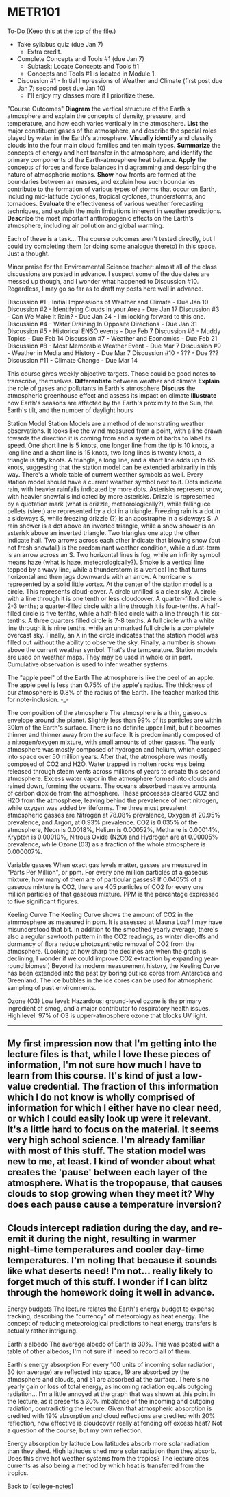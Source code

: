# METR101

To-Do (Keep this at the top of the file.)
 - Take syllabus quiz (due Jan 7)
   - Extra credit.
 - Complete Concepts and Tools #1 (due Jan 7)
   - Subtask: Locate Concepts and Tools #1
   - Concepts and Tools #1 is located in Module 1.
 - Discussion #1 - Initial Impressions of Weather and Climate (first post due Jan 7; second post due Jan 10)
   - I'll enjoy my classes more if I prioritize these.

"Course Outcomes"
**Diagram** the vertical structure of the Earth's atmosphere and explain the concepts of density, pressure, and temperature, and how each varies vertically in the atmosphere.
**List** the major constituent gases of the atmosphere, and describe the special roles played by water in the Earth's atmosphere.
**Visually identify** and classify clouds into the four main cloud families and ten main types.
**Summarize** the concepts of energy and heat transfer in the atmosphere, and identify the primary components of the Earth-atmosphere heat balance.
**Apply** the concepts of forces and force balances in diagramming and describing the nature of atmospheric motions.
**Show** how fronts are formed at the boundaries between air masses, and explain how such boundaries contribute to the formation of various types of storms that occur on Earth, including mid-latitude cyclones, tropical cyclones, thunderstorms, and tornadoes.
**Evaluate** the effectiveness of various weather forecasting techniques, and explain the main limitations inherent in weather predictions.
**Describe** the most important anthropogenic effects on the Earth's atmosphere, including air pollution and global warming.

Each of these is a task...  The course outcomes aren't tested directly, but I could try completing them (or doing some analogue thereto) in this space.  Just a thought.

Minor praise for the Environmental Science teacher: almost all of the class discussions are posted in advance.  I suspect some of the due dates are messed up though, and I wonder what happened to Discussion #10.  Regardless, I may go so far as to draft my posts here well in advance.

Discussion #1 - Initial Impressions of Weather and Climate - Due Jan 10
Discussion #2 - Identifying Clouds in your Area - Due Jan 17
Discussion #3 - Can We Make It Rain? - Due Jan 24 - I'm looking forward to this one.
Discussion #4 - Water Draining In Opposite Directions - Due Jan 31
Discussion #5 - Historical ENSO events - Due Feb 7
Discussion #6 - Muddy Topics - Due Feb 14
Discussion #7 - Weather and Economics - Due Feb 21
Discussion #8 - Most Memorable Weather Event - Due Mar 7
Discussion #9 - Weather in Media and History - Due Mar 7
Discussion #10 -  ??? - Due ???
Discussion #11 - Climate Change - Due Mar 14

This course gives weekly objective targets.  Those could be good notes to transcribe, themselves.
**Differentiate** between weather and climate
**Explain** the role of gases and pollutants in Earth's atmosphere
**Discuss** the atmospheric greenhouse effect and assess its impact on climate
**Illustrate** how Earth's seasons are affected by the Earth's proximity to the Sun, the Earth's tilt, and the number of daylight hours 

Station Model
Station Models are a method of demonstrating weather observations.  It looks like the wind measured from a point, with a line drawn towards the direction it is coming from and a system of barbs to label its speed.  One short line is 5 knots, one longer line from the tip is 10 knots, a long line and a short line is 15 knots, two long lines is twenty knots, a triangle is fifty knots.  A triangle, a long line, and a short line adds up to 65 knots, suggesting that the station model can be extended arbitrarily in this way.
There's a whole table of current weather symbols as well.  Every station model should have a current weather symbol next to it.  Dots indicate rain, with heavier rainfalls indicated by more dots.  Asterisks represent snow, with heavier snowfalls indicated by more asterisks.  Drizzle is represented by a quotation mark (what is drizzle, meteorologically?), while falling ice pellets (sleet) are represented by a dot in a triangle.  Freezing rain is a dot in a sideways S, while freezing drizzle (?) is an apostraphe in a sideways S.  A rain shower is a dot above an inverted triangle, while a snow shower is an asterisk above an inverted triangle.  Two triangles one atop the other indicate hail.  Two arrows across each other indicate that blowing snow (but not fresh snowfall) is the predominant weather condition, while a dust-torm is an arrow across an S.  Two horizontal lines is fog, while an infinity symbol means haze (what is haze, meteorologically?).  Smoke is a vertical line topped by a wavy line, while a thunderstorm is a vertical line that turns horizontal and then jags downwards with an arrow.  A hurricane is represented by a solid little vortex.
At the center of the station model is a circle.  This represents cloud-cover.  A circle unfilled is a clear sky.  A circle with a line through it is one tenth or less cloudcover.  A quarter-filled circle is 2-3 tenths; a quarter-filled circle with a line through it is four-tenths.  A half-filled circle is five tenths, while a half-filled circle with a line through it is six-tenths.  A three quarters filled circle is 7-8 tenths.  A full circle with a white line through it is nine tenths, while an unmarked full circle is a completely overcast sky.  Finally, an X in the circle indicates that the station model was filled out without the ability to observe the sky.
Finally, a number is shown above the current weather symbol.  That's the temperature.
Station models are used on weather maps.  They may be used in whole or in part.  Cumulative observation is used to infer weather systems.

The "apple peel" of the Earth
The atmosphere is like the peel of an apple.  The apple peel is less than 0.75% of the apple's radius.  The thickness of our atmosphere is 0.8% of the radius of the Earth.
The teacher marked this for note-inclusion.  -_-

The composition of the atmosphere
The atmosphere is a thin, gaseous envelope around the planet.  Slightly less than 99% of its particles are within 30km of the Earth's surface.  There is no definite upper limit, but it becomes thinner and thinner away from the surface.  It is predominantly composed of a nitrogen/oxygen mixture, with small amounts of other gasses.
The early atmosphere was mostly composed of hydrogen and helium, which escaped into space over 50 million years.  After that, the atmosphere was mostly composed of CO2 and H2O.  Water trapped in molten rocks was being released through steam vents across millions of years to create this second atmosphere.  Excess water vapor in the atmosphere formed into clouds and rained down, forming the oceans.  The oceans absorbed massive amounts of carbon dioxide from the atmosphere.  These processes cleared CO2 and H2O from the atmosphere, leaving behind the prevalence of inert nitrogen, while oxygen was added by lifeforms.
The three most prevalent atmospheric gasses are Nitrogen at 78.08% prevalence, Oxygen at 20.95% prevalence, and Argon, at 0.93% prevalence.  CO2 is 0.035% of the atmosphere, Neon is 0.0018%, Helium is 0.00052%, Methane is 0.00014%, Krypton is 0.00010%, Nitrous Oxide (N2O) and Hydrogen are at 0.00005% prevalence, while Ozone (03) as a fraction of the whole atmosphere is 0.000007%.

Variable gasses
When exact gas levels matter, gasses are measured in "Parts Per Million", or ppm.  For every one million particles of a gaseous mixture, how many of them are of particular gasses?  If 0.0405% of a gaseous mixture is CO2, there are 405 particles of CO2 for every one million particles of that gaseous mixture.  PPM is the percentage expressed to five significant figures.

Keeling Curve
The Keeling Curve shows the amount of CO2 in the atmmosphere as measured in ppm.  It is assessed at Mauna Loa?  I may have misunderstood that bit.  In addition to the smoothed yearly average, there's also a regular sawtooth pattern in the CO2 readings, as winter die-offs and dormancy of flora reduce photosynthetic removal of CO2 from the atmosphere.  (Looking at how sharp the declines are when the graph is declining, I wonder if we could improve CO2 extraction by expanding year-round biomes!)
Beyond its modern measurement history, the Keeling Curve has been extended into the past by boring out ice cores from Antarctica and Greenland.  The ice bubbles in the ice cores can be used for atmospheric sampling of past environments.

Ozone (O3)
Low level:  Hazardous; ground-level ozone is the primary ingredient of smog, and a major contributor to respiratory health issues.
High level:  97% of O3 is upper-atmosphere ozone that blocks UV light.

---
My first impression now that I'm getting into the lecture files is that, while I love these pieces of information, I'm not sure how much I have to learn from this course.  It's kind of just a low-value credential.  The fraction of this information which I do not know is wholly comprised of information for which I either have no clear need, or which I could easily look up were it relevant.
It's a little hard to focus on the material.  It seems very high school science.  I'm already familiar with most of this stuff.  The station model was new to me, at least.  I kind of wonder about what creates the 'pause' between each layer of the atmosphere.  What is the tropopause, that causes clouds to stop growing when they meet it?  Why does each pause cause a temperature inversion?
---

Clouds intercept radiation during the day, and re-emit it during the night, resulting in warmer night-time temperatures and cooler day-time temperatures.  I'm noting that because it sounds like what deserts need!  I'm not...  really likely to forget much of this stuff.  I wonder if I can blitz through the homework doing it well in advance.
---

Energy budgets
The lecture relates the Earth's energy budget to expense tracking, describing the "currency" of meteorology as heat energy.  The concept of reducing meteorological predictions to heat energy transfers is actually rather intriguing.

Earth's albedo
The average albedo of Earth is 30%.  This was posted with a table of other albedos; I'm not sure if I need to record all of them.

Earth's energy absorption
For every 100 units of incoming solar radiation, 30 (on average) are reflected into space, 19 are absorbed by the atmosphere and clouds, and 51 are absorbed at the surface.  There's no yearly gain or loss of total energy, as incoming radiation equals outgoing radiation...  I'm a little annoyed at the graph that was shown at this point in the lecture, as it presents a 30% imbalance of the incoming and outgoing radiation, contradicting the lecture.
Given that atmospheric absorption is credited with 19% absorption and cloud reflections are credited with 20% reflection, how effective is cloudcover really at fending off excess heat?  Not a question of the course, but my own reflection.

Energy absorption by latitude
Low latitudes absorb more solar radiation than they shed.  High latitudes shed more solar radiation than they absorb.
Does this drive hot weather systems from the tropics?  The lecture cites currents as also being a method by which heat is transferred from the tropics.


Back to [[college-notes]]

[//begin]: # "Autogenerated link references for markdown compatibility"
[college-notes]: college-notes "college notes"
[//end]: # "Autogenerated link references"